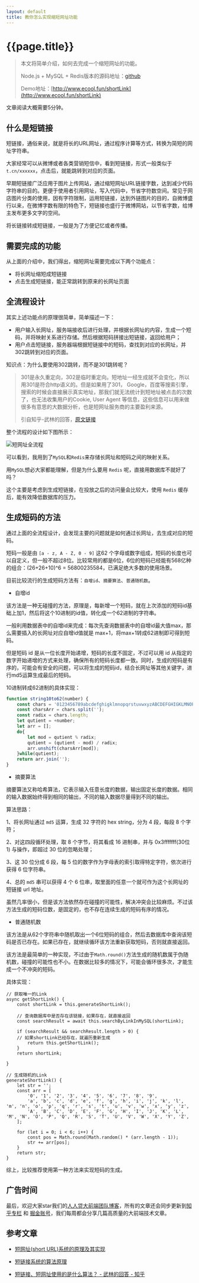 ```yaml
---
layout: default
title: 教你怎么实现缩短网址功能
---
```


# {{page.title}}


> 本文将简单介绍，如何去完成一个缩短网址的功能。
>
> Node.js + MySQL + Redis版本的源码地址：[github](https://github.com/liucong1/shortLink)
>
> Demo地址：[http://www.ecool.fun/shortLink](http://www.ecool.fun/shortLink)

文章阅读大概需要5分钟。

## 什么是短链接

短链接，通俗来说，就是将长的URL网址，通过程序计算等方式，转换为简短的网址字符串。

大家经常可以从微博或者各类营销短信中，看到短链接，形式一般类似于 `t.cn/xxxxxx`，点击后，就能跳转到对应的页面。

早期短链接广泛应用于图片上传网站，通过缩短网址URL链接字数，达到减少代码字符串的目的。更便于使用者引用网址，写入代码中，节省字符数空间。常见于网店图片分类的使用，因有字符限制，运用短链接，达到外链图片的目的，自微博盛行以来，在微博字数有限的特色下，短链接也盛行于微博网站，以节省字数，给博主发布更多文字的空间。

将长链接转成短链接，一般是为了方便记忆或者传播。



## 需要完成的功能

从上面的介绍中，我们得出，缩短网址需要完成以下两个功能点：

- 将长网址缩短成短链接
- 点击生成短链接，能正常跳转到原来的长网址页面



## 全流程设计

其实上述功能点的原理很简单，简单描述一下：

- 用户输入长网址，服务端接收后进行处理，并根据长网址的内容，生成一个短码，并将映射关系进行存储。然后根据短码拼接出短链接，返回给用户；
- 用户点击短链接，服务器端根据短链接中的短码，查找到对应的长网址，并302跳转到对应的页面。


知识点：为什么要使用302跳转，而不是301跳转呢？

> 301是永久重定向，302是临时重定向。短地址一经生成就不会变化，所以用301是符合http语义的。但是如果用了301， Google，百度等搜索引擎，搜索的时候会直接展示真实地址，那我们就无法统计到短地址被点击的次数了，也无法收集用户的Cookie, User Agent 等信息，这些信息可以用来做很多有意思的大数据分析，也是短网址服务商的主要盈利来源。
>
> 引自知乎-武林的回答，[原文链接](https://www.zhihu.com/question/20103344/answer/573638467)


整个流程的设计如下图所示：

![短网址全流程](/static/2019/07/08/generate_short_link_process.png)

可以看到，我用到了`MySQL`和`Redis`来存储长网址和短码之间的映射关系。

用`MySQL`想必大家都能理解，但是为什么要用 `Redis` 呢，直接用数据库不就好了吗？

这个主要是考虑到生成短链接，在投放之后的访问量会比较大，使用 `Redis` 缓存后，能有效降低数据库的压力。



## 生成短码的方法

通过上面的全流程设计，会发现主要的问题就是如何通过长网址，去生成对应的短码。

短码一般是由 `[a - z, A - Z, 0 - 9]` 这62 个字母或数字组成，短码的长度也可以自定义，但一般不超过8位。比较常用的都是6位，6位的短码已经能有568亿种的组合：(26+26+10)^6 = 56800235584，已满足绝大多数的使用场景。

目前比较流行的生成短码方法有：`自增id`、`摘要算法`、`普通随机数`。

* 自增id

该方法是一种无碰撞的方法，原理是，每新增一个短码，就在上次添加的短码id基础上加1，然后将这个10进制的id值，转化成一个62进制的字符串。

一般利用数据表中的自增id来完成：每次先查询数据表中的自增id最大值max，那么需要插入的长网址对应自增id值就是 max+1，将max+1转成62进制即可得到短码。

但是短码 id 是从一位长度开始递增，短码的长度不固定，不过可以用 id 从指定的数字开始递增的方式来处理，确保所有的短码长度都一致。同时，生成的短码是有序的，可能会有安全的问题，可以将生成的短码id，结合长网址等其他关键字，进行md5运算生成最后的短码。

10进制转成62进制的具体实现：

```javascript
function string10to62(number) {
    const chars = '0123456789abcdefghigklmnopqrstuvwxyzABCDEFGHIGKLMNOPQRSTUVWXYZ';
    const charsArr = chars.split('');
    const radix = chars.length;
    let qutient = +number;
    let arr = [];
    do{
        let mod = qutient % radix;
        qutient = (qutient - mod) / radix;
        arr.unshift(charsArr[mod]);
    }while(qutient);
    return arr.join('');
}
```


* 摘要算法

摘要算法又称哈希算法，它表示输入任意长度的数据，输出固定长度的数据。相同的输入数据始终得到相同的输出，不同的输入数据尽量得到不同的输出。

算法思路：

1、将长网址通过 `md5` 运算，生成 32 字符的 hex string，分为 4 段，每段 8 个字符；

2、对这四段循环处理，取 8 个字节，将其看成 16 进制串，并与 0x3fffffff(30位1) 与操作，即超过 30 位的忽略处理；

3、这 30 位分成 6 段，每 5 位的数字作为字母表的索引取得特定字符，依次进行获得 6 位字符串。

4、总的 `md5` 串可以获得 4 个 6 位串，取里面的任意一个就可作为这个长网址的短链接 url 地址。

虽然几率很小，但是该方法依然存在碰撞的可能性，解决冲突会比较麻烦。不过该方法生成的短码位数，是固定的，也不存在连续生成的短码有序的情况。



* 普通随机数

该方法是从62个字符串中随机取出一个6位短码的组合，然后去数据库中查询该短码是否已存在。如果已存在，就继续循环该方法重新获取短码，否则就直接返回。

该方法是最简单的一种实现，不过由于`Math.round()`方法生成的随机数属于伪随机数，碰撞的可能性也不小。在数据比较多的情况下，可能会循环很多次，才能生成一个不冲突的短码。

具体实现：

```
// 获取唯一的Link
async getShortLink() {
    const shortLink = this.generateShortLink();

    // 查询数据库中是否存在该链接，如果存在，就直接返回
    const searchResult = await this.searchByLinkInMySQL(shortLink);

    if (searchResult && searchResult.length > 0) {
    // 如果shortLink已经存在，就遍历重新生成
        return this.getShortLink();
    }
    return shortLink;

}

// 生成随机的Link
generateShortLink() {
    let str = '';
    const arr = [
        '0', '1', '2', '3', '4', '5', '6', '7', '8', '9',
        'a', 'b', 'c', 'd', 'e', 'f', 'g', 'h', 'i', 'j', 'k', 'l', 'm', 'n', 'o', 'p', 'q', 'r', 's', 't', 'u', 'v', 'w', 'x', 'y', 'z',
        'A', 'B', 'C', 'D', 'E', 'F', 'G', 'H', 'I', 'J', 'K', 'L', 'M', 'N', 'O', 'P', 'Q', 'R', 'S', 'T', 'U', 'V', 'W', 'X', 'Y', 'Z',
    ];

    for (let i = 0; i < 6; i++) {
        const pos = Math.round(Math.random() * (arr.length - 1));
        str += arr[pos];
    }
    return str;
}
```

综上，比较推荐使用第一种方法来实现短码的生成。

## 广告时间

最后，欢迎大家star我们的[人人贷大前端团队博客](https://github.com/rrd-fe/blog)，所有的文章还会同步更新到[知乎专栏](https://www.zhihu.com/people/ren-ren-dai-da-qian-duan-ji-zhu-zhong-xin/activities) 和 [掘金账号](https://juejin.im/user/5cb690b851882532941dd5d9)，我们每周都会分享几篇高质量的大前端技术文章。


## 参考文章

- [短网址(short URL)系统的原理及其实现](https://segmentfault.com/a/1190000012088345)

- [短链接系统的算法原理](https://www.cnblogs.com/feiyafeiblog/p/8581853.html)

- [短链接、短网址使用的是什么算法？ - 武林的回答 - 知乎](https://www.zhihu.com/question/20103344/answer/573638467)
